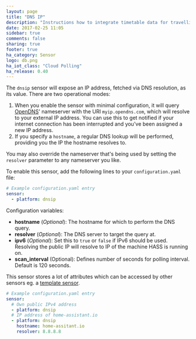 ```yaml
---
layout: page
title: "DNS IP"
description: "Instructions how to integrate timetable data for travelling in Germany within Home Assistant."
date: 2017-02-25 11:05
sidebar: true
comments: false
sharing: true
footer: true
ha_category: Sensor
logo: db.png
ha_iot_class: "Cloud Polling"
ha_release: 0.40
---
```



The `dnsip` sensor will expose an IP address, fetched via DNS resolution, as its value. There are two operational modes:

1. When you enable the sensor with minimal configuration, it will query [OpenDNS](https://www.opendns.com/)' nameserver with the URI `myip.opendns.com`, which will resolve to your external IP address. You can use this to get notified if your internet connection has been interrupted and you've been assigned a new IP address.
2. If you specify a `hostname`, a regular DNS lookup will be performed, providing you the IP the hostname resolves to.

You may also override the nameserver that's being used by setting the `resolver` parameter to any nameserver you like.

To enable this sensor, add the following lines to your `configuration.yaml` file:

```yaml
# Example configuration.yaml entry
sensor:
  - platform: dnsip
```

Configuration variables:

- **hostname** (*Optional*): The hostname for which to perform the DNS query.
- **resolver** (*Optional*): The DNS server to target the query at.
- **ipv6** (*Optional*): Set this to `true` or `false` if IPv6 should be used. Resolving the public IP will resolve to IP of the machine HASS is running on.
- **scan_interval** (Optional): Defines number of seconds for polling interval. Default is 120 seconds.

This sensor stores a lot of attributes which can be accessed by other sensors eg. a [template sensor](/components/sensor.template/).

```yaml
# Example configuration.yaml entry
sensor:
  # Own public IPv4 address
  - platform: dnsip
  # IP address of home-assistant.io
  - platform: dnsip
    hostname: home-assitant.io
    resolver: 8.8.8.8
```
